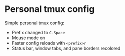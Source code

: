 # Personal tmux config

Simple personal tmux config:

- Prefix changed to `C-Space`
- Mouse mode on
- Faster config reloads with `<prefix>r`
- Status bar, window tabs, and pane borders recolored
